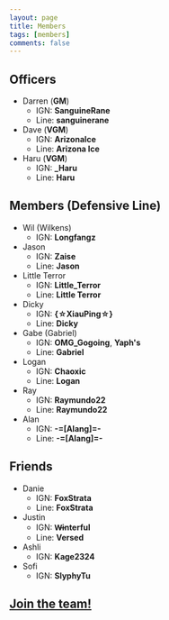 ```yaml
---
layout: page
title: Members
tags: [members]
comments: false
---
```


## Officers

* Darren (<b class='officer'>GM</b>)
  * IGN: <b>SanguineRane</b>
  * Line: <b>sanguinerane</b>
* Dave (<b class='officer'>VGM</b>)
  * IGN: <b>ArizonaIce</b>
  * Line: <b>Arizona Ice</b>
* Haru (<b class='officer'>VGM</b>)
  * IGN: <b>_Haru</b>
  * Line: <b>Haru</b>

## Members (Defensive Line)

* Wil (Wilkens)
  * IGN: <b>Longfangz</b>
* Jason
  * IGN: <b>Zaise</b>
  * Line: <b>Jason</b>
* Little Terror
  * IGN: <b>Little_Terror</b>
  * Line: <b>Little Terror</b>
* Dicky
  * IGN: <b>{☆XiauPing☆}</b>
  * Line: <b>Dicky</b>
* Gabe (Gabriel)
  * IGN: <b>OMG_Gogoing</b>, <b>Yaph's</b>
  * Line: <b>Gabriel</b>
* Logan
  * IGN: <b>Chaoxic</b>
  * Line: <b>Logan</b>
* Ray
  * IGN: <b>Raymundo22</b>
  * Line: <b>Raymundo22</b>
* Alan
  * IGN: <b>-=[Alang]=-</b>
  * Line: <b>-=[Alang]=-</b>

## Friends

* Danie
  * IGN: <b>FoxStrata</b>
  * Line: <b>FoxStrata</b>
* Justin
  * IGN: <b>W̶interful</b>
  * Line: <b>Versed</b>
* Ashli
  * IGN: <b>Kage2324</b>
* Sofi
  * IGN: <b>SlyphyTu</b>

## <a href="/about#join">Join the team!</a>
